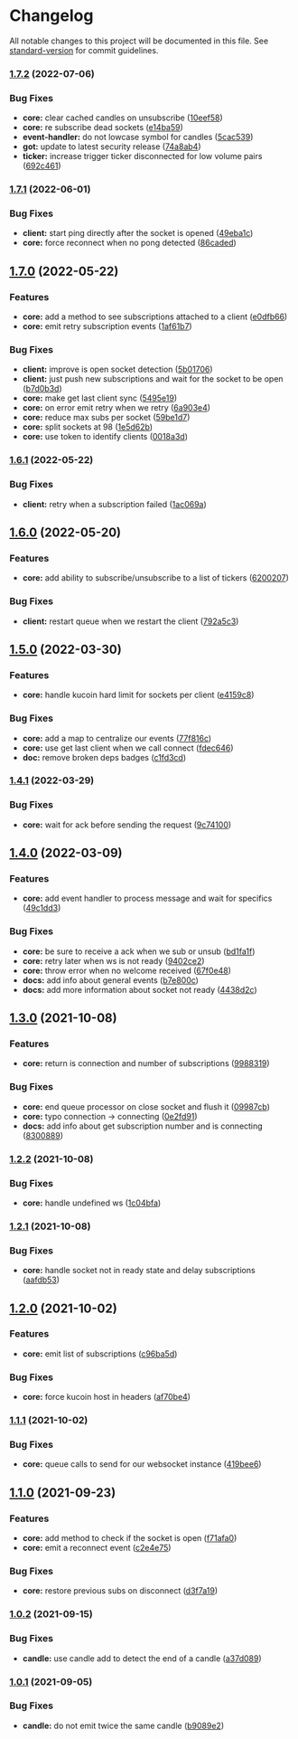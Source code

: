 # Changelog

All notable changes to this project will be documented in this file. See [standard-version](https://github.com/conventional-changelog/standard-version) for commit guidelines.

### [1.7.2](https://github.com/IOfate/kucoin-ws/compare/v1.7.1...v1.7.2) (2022-07-06)


### Bug Fixes

* **core:** clear cached candles on unsubscribe ([10eef58](https://github.com/IOfate/kucoin-ws/commit/10eef5868b5b39b4603b615176ef1fe36654d786))
* **core:** re subscribe dead sockets ([e14ba59](https://github.com/IOfate/kucoin-ws/commit/e14ba593b2216df49e686897e88a6568c225c0ff))
* **event-handler:** do not lowcase symbol for candles ([5cac539](https://github.com/IOfate/kucoin-ws/commit/5cac539060d817f9d1f1f2585ed520094bb17913))
* **got:** update to latest security release ([74a8ab4](https://github.com/IOfate/kucoin-ws/commit/74a8ab4f1ccf57941b8b6ac3d4d18979e4a5ca6a))
* **ticker:** increase trigger ticker disconnected for low volume pairs ([692c461](https://github.com/IOfate/kucoin-ws/commit/692c46131228d4471c0a92d0e7adef4b08bdc727))

### [1.7.1](https://github.com/IOfate/kucoin-ws/compare/v1.7.0...v1.7.1) (2022-06-01)


### Bug Fixes

* **client:** start ping directly after the socket is opened ([49eba1c](https://github.com/IOfate/kucoin-ws/commit/49eba1c4203b672940abf56c7218d870d23a9031))
* **core:** force reconnect when no pong detected ([86caded](https://github.com/IOfate/kucoin-ws/commit/86caded2133e6c1cb030f84b6a973c6510bbb94b))

## [1.7.0](https://github.com/IOfate/kucoin-ws/compare/v1.6.1...v1.7.0) (2022-05-22)


### Features

* **core:** add a method to see subscriptions attached to a client ([e0dfb66](https://github.com/IOfate/kucoin-ws/commit/e0dfb66cf1763cdd6ff596030ba00b33841d5805))
* **core:** emit retry subscription events ([1af61b7](https://github.com/IOfate/kucoin-ws/commit/1af61b74ed55a51344617ea4f2235bb76d2684f3))


### Bug Fixes

* **client:** improve is open socket detection ([5b01706](https://github.com/IOfate/kucoin-ws/commit/5b017065b21c78b8d1ee8f3372a68f6c5b8b8dea))
* **client:** just push new subscriptions and wait for the socket to be open ([b7d0b3d](https://github.com/IOfate/kucoin-ws/commit/b7d0b3d2e18a3e781a8ef0ba06e9ead8aa9bdd75))
* **core:** make get last client sync ([5495e19](https://github.com/IOfate/kucoin-ws/commit/5495e19dc9b0998ee75c64400832e6050db90dd2))
* **core:** on error emit retry when we retry ([6a903e4](https://github.com/IOfate/kucoin-ws/commit/6a903e4d1df3ffd41ad8343d676986d7ec8b9ad6))
* **core:** reduce max subs per socket ([59be1d7](https://github.com/IOfate/kucoin-ws/commit/59be1d76c30118b2c01891202d82029267be017d))
* **core:** split sockets at 98 ([1e5d62b](https://github.com/IOfate/kucoin-ws/commit/1e5d62bd6f21b52ce8083becab75713e618ace15))
* **core:** use token to identify clients ([0018a3d](https://github.com/IOfate/kucoin-ws/commit/0018a3d84cc5d4976f3feb463a731813d908d4c9))

### [1.6.1](https://github.com/IOfate/kucoin-ws/compare/v1.6.0...v1.6.1) (2022-05-22)


### Bug Fixes

* **client:** retry when a subscription failed ([1ac069a](https://github.com/IOfate/kucoin-ws/commit/1ac069a0b13d8c9f64f847d51123e1441ff5d497))

## [1.6.0](https://github.com/IOfate/kucoin-ws/compare/v1.5.0...v1.6.0) (2022-05-20)


### Features

* **core:** add ability to subscribe/unsubscribe to a list of tickers ([6200207](https://github.com/IOfate/kucoin-ws/commit/6200207a44bf56b7e0cedc3fc94d24375ee5d564))


### Bug Fixes

* **client:** restart queue when we restart the client ([792a5c3](https://github.com/IOfate/kucoin-ws/commit/792a5c33e0e604ade1ef024ce1749f8f9bebe50a))

## [1.5.0](https://github.com/IOfate/kucoin-ws/compare/v1.4.1...v1.5.0) (2022-03-30)


### Features

* **core:** handle kucoin hard limit for sockets per client ([e4159c8](https://github.com/IOfate/kucoin-ws/commit/e4159c8d1e906efdf2f472c3aa430896298f99cc))


### Bug Fixes

* **core:** add a map to centralize our events ([77f816c](https://github.com/IOfate/kucoin-ws/commit/77f816cc8c75400c7f0267210c77c5f5db73d747))
* **core:** use get last client when we call connect ([fdec646](https://github.com/IOfate/kucoin-ws/commit/fdec646f36b6cceec243cc54bcf7f1626051a6b8))
* **doc:** remove broken deps badges ([c1fd3cd](https://github.com/IOfate/kucoin-ws/commit/c1fd3cd1ca1300ca5799a8c99aacfc7e6844bd0d))

### [1.4.1](https://github.com/IOfate/kucoin-ws/compare/v1.4.0...v1.4.1) (2022-03-29)


### Bug Fixes

* **core:** wait for ack before sending the request ([9c74100](https://github.com/IOfate/kucoin-ws/commit/9c7410091d71914d86f22ddc84ab436535281248))

## [1.4.0](https://github.com/IOfate/kucoin-ws/compare/v1.3.0...v1.4.0) (2022-03-09)


### Features

* **core:** add event handler to process message and wait for specifics ([49c1dd3](https://github.com/IOfate/kucoin-ws/commit/49c1dd361fb55f7c51cb724e6affeab717cb810c))


### Bug Fixes

* **core:** be sure to receive a ack when we sub or unsub ([bd1fa1f](https://github.com/IOfate/kucoin-ws/commit/bd1fa1f10f8adcde2e0f524beea9294501446533))
* **core:** retry later when ws is not ready ([9402ce2](https://github.com/IOfate/kucoin-ws/commit/9402ce267115e19461c684dc4aecf2d4554a96bf))
* **core:** throw error when no welcome received ([67f0e48](https://github.com/IOfate/kucoin-ws/commit/67f0e480a6154ad118a66ea0871a5cbd28356477))
* **docs:** add info about general events ([b7e800c](https://github.com/IOfate/kucoin-ws/commit/b7e800c52bdd032bf41c99a0379c70955eefa929))
* **docs:** add more information about socket not ready ([4438d2c](https://github.com/IOfate/kucoin-ws/commit/4438d2cac8b7d1ca1d4f8625d4353a3ea071c86e))

## [1.3.0](https://github.com/IOfate/kucoin-ws/compare/v1.2.2...v1.3.0) (2021-10-08)


### Features

* **core:** return is connection and number of subscriptions ([9988319](https://github.com/IOfate/kucoin-ws/commit/9988319e0e547652560a65c460dde35c4d9fd6c6))


### Bug Fixes

* **core:** end queue processor on close socket and flush it ([09987cb](https://github.com/IOfate/kucoin-ws/commit/09987cbb8e8bb10cd881fa3beb1df0de72619732))
* **core:** typo connection -> connecting ([0e2fd91](https://github.com/IOfate/kucoin-ws/commit/0e2fd91d268f8f2bea987d59a5a4b99327a70247))
* **docs:** add info about get subscription number and is connecting ([8300889](https://github.com/IOfate/kucoin-ws/commit/8300889a0675f9b0b0341d861bfe25ec4dd13dc4))

### [1.2.2](https://github.com/IOfate/kucoin-ws/compare/v1.2.1...v1.2.2) (2021-10-08)


### Bug Fixes

* **core:** handle undefined ws ([1c04bfa](https://github.com/IOfate/kucoin-ws/commit/1c04bfab5a7bbb40d449fb87af815cb2f3ccebe6))

### [1.2.1](https://github.com/IOfate/kucoin-ws/compare/v1.2.0...v1.2.1) (2021-10-08)


### Bug Fixes

* **core:** handle socket not in ready state and delay subscriptions ([aafdb53](https://github.com/IOfate/kucoin-ws/commit/aafdb533b99dd3801aa0c58e0a50316f04ca4190))

## [1.2.0](https://github.com/IOfate/kucoin-ws/compare/v1.1.1...v1.2.0) (2021-10-02)


### Features

* **core:** emit list of subscriptions ([c96ba5d](https://github.com/IOfate/kucoin-ws/commit/c96ba5dcaebd9ee0a7b54f92d822f012f9fbfe27))


### Bug Fixes

* **core:** force kucoin host in headers ([af70be4](https://github.com/IOfate/kucoin-ws/commit/af70be47b30f2c7a938dd35bdb4f4181791fafae))

### [1.1.1](https://github.com/IOfate/kucoin-ws/compare/v1.1.0...v1.1.1) (2021-10-02)


### Bug Fixes

* **core:** queue calls to send for our websocket instance ([419bee6](https://github.com/IOfate/kucoin-ws/commit/419bee6f757622b0584e927804dc314dd97fc8e8))

## [1.1.0](https://github.com/IOfate/kucoin-ws/compare/v1.0.2...v1.1.0) (2021-09-23)


### Features

* **core:** add method to check if the socket is open ([f71afa0](https://github.com/IOfate/kucoin-ws/commit/f71afa02b976c900b6084ce3268b1d9de6b3145e))
* **core:** emit a reconnect event ([c2e4e75](https://github.com/IOfate/kucoin-ws/commit/c2e4e754e49f9d2752e1e3daf68d9b883e0694af))


### Bug Fixes

* **core:** restore previous subs on disconnect ([d3f7a19](https://github.com/IOfate/kucoin-ws/commit/d3f7a193f9c9dd3a7529c2cd48a803d7bde9a872))

### [1.0.2](https://github.com/IOfate/kucoin-ws/compare/v1.0.1...v1.0.2) (2021-09-15)


### Bug Fixes

* **candle:** use candle add to detect the end of a candle ([a37d089](https://github.com/IOfate/kucoin-ws/commit/a37d08995e140bcbea14d0bb993f2fb0edbb2c10))

### [1.0.1](https://github.com/IOfate/kucoin-ws/compare/v1.0.0...v1.0.1) (2021-09-05)


### Bug Fixes

* **candle:** do not emit twice the same candle ([b9089e2](https://github.com/IOfate/kucoin-ws/commit/b9089e2f69b50a06ca386cd768dbd8d94343221c))
